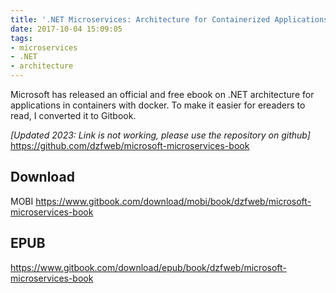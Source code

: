 ```yaml
---
title: '.NET Microservices: Architecture for Containerized Applications with .NET'
date: 2017-10-04 15:09:05
tags:
- microservices 
- .NET 
- architecture
---
```


Microsoft has released an official and free ebook on .NET architecture for applications in containers with docker. To make it easier for ereaders to read, I converted it to Gitbook.

<!--more-->


_[Updated 2023: Link is not working, please use the repository on github]_
https://github.com/dzfweb/microsoft-microservices-book


## Download
MOBI
https://www.gitbook.com/download/mobi/book/dzfweb/microsoft-microservices-book

## EPUB
https://www.gitbook.com/download/epub/book/dzfweb/microsoft-microservices-book